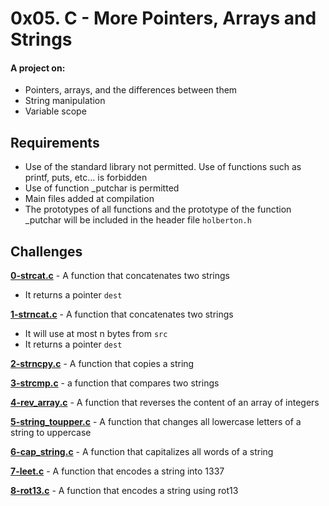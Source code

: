 # 0x05. C - More Pointers, Arrays and Strings
  
#### A project on:
- Pointers, arrays, and the differences between them
- String manipulation
- Variable scope

## Requirements
- Use of the standard library not permitted. Use of functions such as printf, puts, etc… is forbidden
- Use of function _putchar is permitted
- Main files added at compilation
- The prototypes of all functions and the prototype of the function _putchar will be included in the header file `holberton.h`

## Challenges

**[0-strcat.c](0-strcat.c)** - A function that concatenates two strings
- It returns a pointer `dest`

**[1-strncat.c](1-strncat.c)** - A function that concatenates two strings
- It will use at most n bytes from `src`
- It returns a pointer `dest`

**[2-strncpy.c](2-strncpy.c)** - A function that copies a string

**[3-strcmp.c](3-strcmp.c)** - a function that compares two strings

**[4-rev_array.c](4-rev_array.c)** - A function that reverses the content of an array of integers

**[5-string_toupper.c](5-string_toupper.c)** - A function that changes all lowercase letters of a string to uppercase

**[6-cap_string.c](6-cap_string.c)** - A function that capitalizes all words of a string

**[7-leet.c](7-leet.c)** - A function that encodes a string into 1337

**[8-rot13.c](8-rot13.c)** - A function that encodes a string using rot13
